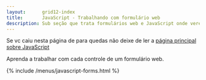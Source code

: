 ```yaml
---
layout:      grid12-index
title:       JavaScript - Trabalhando com formulário web
description: Sub seção que trata formulários web e JavaScript onde veremos artigos que ensinam como trabalhar com cada controle de um formulário web.
---
```


Se vc caiu nesta página de para quedas não deixe de ler a [página principal sobre JavaScript](/javascript/)

Aprenda a trabalhar com cada controle de um formulário web.

{% include /menus/javascript-forms.html %}

